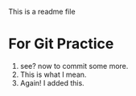 This is a readme file

# For Git Practice

1. see? now to commit some more.
2. This is what I mean.
3. Again! I added this.
